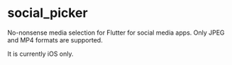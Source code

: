# social_picker

No-nonsense media selection for Flutter for social media apps. Only JPEG and MP4 formats are supported.

It is currently iOS only.

